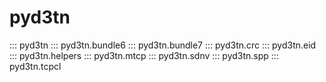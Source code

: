 # pyd3tn

::: pyd3tn
::: pyd3tn.bundle6
::: pyd3tn.bundle7
::: pyd3tn.crc
::: pyd3tn.eid
::: pyd3tn.helpers
::: pyd3tn.mtcp
::: pyd3tn.sdnv
::: pyd3tn.spp
::: pyd3tn.tcpcl

